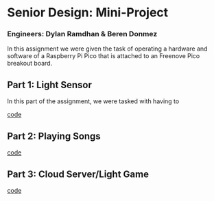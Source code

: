 # Senior Design: Mini-Project
### Engineers: Dylan Ramdhan & Beren Donmez

In this assignment we were given the task of operating a hardware and software of a
Raspberry Pi Pico that is attached to an Freenove Pico breakout board.


## Part 1: Light Sensor
In this part of the assignment, we were tasked with having to  

[code](./ex1)

## Part 2: Playing Songs


[code](./ex2)

## Part 3: Cloud Server/Light Game

[code](./ex3)